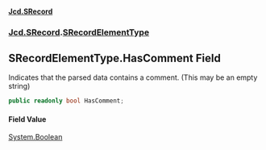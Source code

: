 #### [Jcd.SRecord](index.md 'index')
### [Jcd.SRecord](Jcd.SRecord.md 'Jcd.SRecord').[SRecordElementType](Jcd.SRecord.SRecordElementType.md 'Jcd.SRecord.SRecordElementType')

## SRecordElementType.HasComment Field

Indicates that the parsed data contains a comment. (This may be an empty string)

```csharp
public readonly bool HasComment;
```

#### Field Value
[System.Boolean](https://docs.microsoft.com/en-us/dotnet/api/System.Boolean 'System.Boolean')